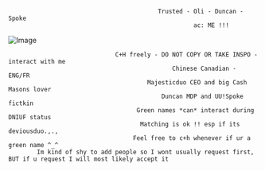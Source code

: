                                               Trusted - Oli - Duncan - Spoke
                                                        ac: ME !!!
                                                     
![Image](https://github.com/user-attachments/assets/bcb16337-547e-420b-82c3-cc2996bc59d9)

                                  C+H freely - DO NOT COPY OR TAKE INSPO - interact with me 
                                                  Chinese Canadian - ENG/FR
                                           Majesticduo CEO and big Cash Masons lover
                                               Duncan MDP and UU!Spoke fictkin 
                                        Green names *can* interact during DNIUF status 
                                         Matching is ok !! esp if its deviousduo.,.,
                                       Feel free to c+h whenever if ur a green name ^_^
            Im kind of shy to add people so I wont usually request first, BUT if u request I will most likely accept it
 
